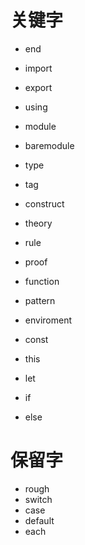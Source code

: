 # 关键字
* end

* import
* export
* using
* module
* baremodule

* type
* tag
* construct
* theory
* rule
* proof
* function
* pattern

* enviroment
* const
* this
* let
* if
* else

# 保留字
* rough
* switch
* case
* default
* each
